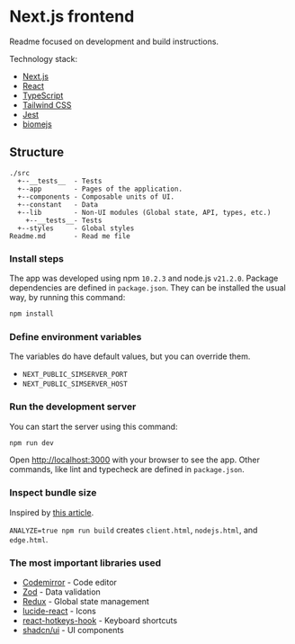 # Next.js frontend

Readme focused on development and build instructions.

Technology stack:

- [Next.js](https://nextjs.org/)
- [React](https://reactjs.org/)
- [TypeScript](https://www.typescriptlang.org/)
- [Tailwind CSS](https://tailwindcss.com/)
- [Jest](https://jestjs.io/)
- [biomejs](https://biomejs.dev/)

## Structure

```
./src
  +--__tests__  - Tests
  +--app        - Pages of the application.
  +--components - Composable units of UI.
  +--constant   - Data
  +--lib        - Non-UI modules (Global state, API, types, etc.)
    +--__tests__- Tests
  +--styles     - Global styles
Readme.md       - Read me file
```

### Install steps

The app was developed using npm `10.2.3` and node.js `v21.2.0`.
Package dependencies are defined in `package.json`.
They can be installed the usual way, by running this command:

```bash
npm install
```

### Define environment variables

The variables do have default values, but you can override them.

- `NEXT_PUBLIC_SIMSERVER_PORT`
- `NEXT_PUBLIC_SIMSERVER_HOST`

### Run the development server

You can start the server using this command:

```bash
npm run dev
```

Open [http://localhost:3000](http://localhost:3000) with your browser to see the app.
Other commands, like lint and typecheck are defined in `package.json`.

### Inspect bundle size

Inspired by [this article](https://blog.logrocket.com/how-analyze-next-js-app-bundles).

`ANALYZE=true npm run build` creates `client.html`, `nodejs.html`, and `edge.html`.

### The most important libraries used

- [Codemirror](https://codemirror.net/) - Code editor
- [Zod](https://www.npmjs.com/package/zod) - Data validation
- [Redux](https://redux.js.org/) - Global state management
- [lucide-react](https://lucide.dev/guide/packages/lucide-react) - Icons
- [react-hotkeys-hook](https://www.npmjs.com/package/react-hotkeys-hook) - Keyboard shortcuts
- [shadcn/ui](https://ui.shadcn.com/) - UI components
